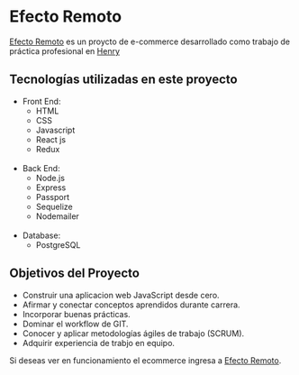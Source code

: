 # Efecto Remoto

<a href="https://efecto-remoto.vercel.app/"  target="_blank">Efecto Remoto</a> es un proycto de e-commerce desarrollado como trabajo de práctica profesional en <a href="https://www.soyhenry.com/" target="_blank">Henry</a>


## Tecnologías utilizadas en este proyecto

<ul>
    <li>Front End:
        <ul>
            <li>HTML</li>
            <li>CSS</li>
            <li>Javascript </li>
            <li>React js</li>
            <li>Redux</li>
        </ul>
    </li>
    <br>
    <li>Back End:
        <ul>
            <li>Node.js</li>
            <li>Express</li>
            <li>Passport</li>
            <li>Sequelize</li>
            <li>Nodemailer  </li>
        </ul>
    </li>
    <br>
    <li>Database:
        <ul>
            <li>PostgreSQL</li>
        </ul>
    </li>
</ul>



## Objetivos del Proyecto

- Construir una aplicacion web JavaScript desde cero.
- Afirmar y conectar conceptos aprendidos durante carrera.
- Incorporar buenas prácticas.
- Dominar el workflow de GIT.
- Conocer y aplicar metodologías ágiles de trabajo (SCRUM).
- Adquirir experiencia de trabjo en equipo.


Si deseas ver en funcionamiento el ecommerce ingresa a <a href="https://efecto-remoto.vercel.app/">Efecto Remoto</a>.

